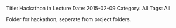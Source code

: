 Title: Hackathon in Lecture
Date: 2015-02-09
Category: All
Tags: All

Folder for hackathon, seperate from project folders.